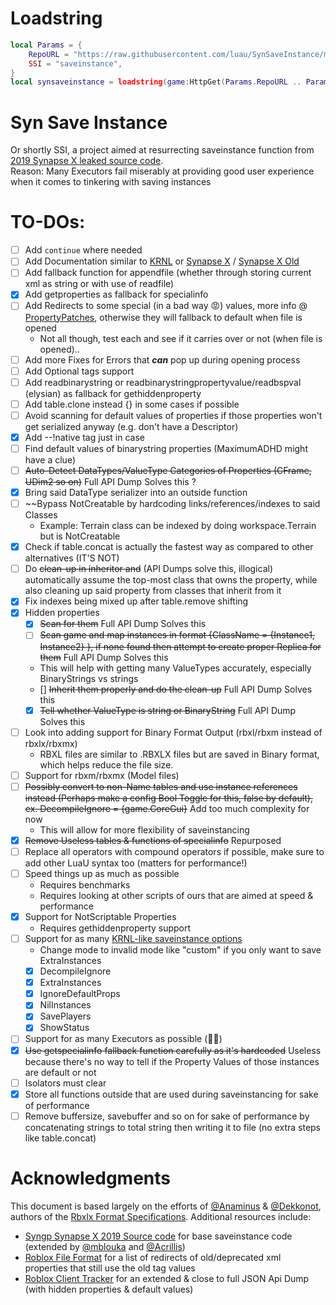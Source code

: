 # Loadstring

```lua
local Params = {
	RepoURL = "https://raw.githubusercontent.com/luau/SynSaveInstance/main/",
	SSI = "saveinstance",
}
local synsaveinstance = loadstring(game:HttpGet(Params.RepoURL .. Params.SSI .. ".luau", true), Params.SSI)()
```

# Syn Save Instance

Or shortly SSI, a project aimed at resurrecting saveinstance function from [2019 Synapse X leaked source code](https://github.com/Acrillis/SynapseX).<br />
Reason: Many Executors fail miserably at providing good user experience when it comes to tinkering with saving instances

# TO-DOs:

- [ ] Add `continue` where needed
- [ ] Add Documentation similar to [KRNL](https://app.archbee.com/public/PREVIEW-2Jp4SDaAD4P1COFfx1p_t/PREVIEW-EtjA4sQe5zYUxIHwA6CqJ#mDB9D) or [Synapse X](https://docs.synapse.to/reference/misc.html?highlight=saveins#save-instance) / [Synapse X Old](https://synapsexdocs.github.io/custom-lua-functions/misc-functions/#save-instance)
- [ ] Add fallback function for appendfile (whether through storing current xml as string or with use of readfile)
- [x] Add getproperties as fallback for specialinfo
- [ ] Add Redirects to some special (in a bad way 😡) values, more info @ [PropertyPatches](https://github.com/MaximumADHD/Roblox-File-Format/blob/main/Plugins/GenerateApiDump/PropertyPatches.lua#L72), otherwise they will fallback to default when file is opened
  - Not all though, test each and see if it carries over or not (when file is opened)..
- [ ] Add more Fixes for Errors that **_can_** pop up during opening process
- [ ] Add Optional tags support
- [ ] Add readbinarystring or readbinarystringpropertyvalue/readbspval (elysian) as fallback for gethiddenproperty
- [ ] Add table.clone instead {} in some cases if possible
- [ ] Avoid scanning for default values of properties if those properties won't get serialized anyway (e.g. don't have a Descriptor)
- [x] Add --!native tag just in case
- [ ] Find default values of binarystring properties (MaximumADHD might have a clue)
- [ ] ~~Auto-Detect DataTypes/ValueType Categories of Properties (CFrame, UDim2 so on)~~ Full API Dump Solves this ?
- [x] Bring said DataType serializer into an outside function
- [ ] ~~Bypass NotCreatable by hardcoding links/references/indexes to said Classes
  - Example: Terrain class can be indexed by doing workspace.Terrain but is NotCreatable
- [x] Check if table.concat is actually the fastest way as compared to other alternatives (IT'S NOT)
- [ ] Do ~~clean-up in inheritor and~~ (API Dumps solve this, illogical) automatically assume the top-most class that owns the property, while also cleaning up said property from classes that inherit from it
- [x] Fix indexes being mixed up after table.remove shifting
- [x] Hidden properties
  - [x] ~~Scan for them~~ Full API Dump Solves this
  - [ ] ~~Scan game and map instances in format {ClassName = {Instance1, Instance2} }, if none found then attempt to create proper Replica for them~~ Full API Dump Solves this
  * This will help with getting many ValueTypes accurately, especially BinaryStrings vs strings
  - [] ~~Inherit them properly and do the clean-up~~ Full API Dump Solves this
  - [x] ~~Tell whether ValueType is string or BinaryString~~ Full API Dump Solves this
- [ ] Look into adding support for Binary Format Output (rbxl/rbxm instead of rbxlx/rbxmx)
  - RBXL files are similar to .RBXLX files but are saved in Binary format, which helps reduce the file size.
- [ ] Support for rbxm/rbxmx (Model files)
- [ ] ~~Possibly convert to non-Name tables and use instance references instead (Perhaps make a config Bool Toggle for this, false by default), ex. DecompileIgnore = {game.CoreGui}~~ Add too much complexity for now
  - This will allow for more flexibility of saveinstancing
- [x] ~~Remove Useless tables & functions of specialinfo~~ Repurposed
- [ ] Replace all operators with compound operators if possible, make sure to add other LuaU syntax too (matters for performance!)
- [ ] Speed things up as much as possible
  - Requires benchmarks
  - Requires looking at other scripts of ours that are aimed at speed & performance
- [x] Support for NotScriptable Properties
  - Requires gethiddenproperty support
- [ ] Support for as many [KRNL-like saveinstance options](https://app.archbee.com/public/PREVIEW-2Jp4SDaAD4P1COFfx1p_t/PREVIEW-EtjA4sQe5zYUxIHwA6CqJ#mDB9D)
  - Change mode to invalid mode like "custom" if you only want to save ExtraInstances
  * [x] DecompileIgnore
  * [x] ExtraInstances
  * [x] IgnoreDefaultProps
  * [x] NilInstances
  * [x] SavePlayers
  * [x] ShowStatus
- [ ] Support for as many Executors as possible (🤢🤮)
- [x] ~~Use getspecialinfo fallback function carefully as it's hardcoded~~ Useless because there's no way to tell if the Property Values of those instances are default or not
- [ ] Isolators must clear
- [x] Store all functions outside that are used during saveinstancing for sake of performance
- [ ] Remove buffersize, savebuffer and so on for sake of performance by concatenating <Item> strings to total string then writing it to file (no extra steps like table.concat)

# Acknowledgments

This document is based largely on the efforts of [@Anaminus](https://github.com/Anaminus) & [@Dekkonot](https://github.com/Dekkonot), authors of the [Rbxlx Format Specifications](https://github.com/RobloxAPI/spec/blob/master/formats/rbxlx.md). Additional
resources include:

- [Syngp Synapse X 2019 Source code](https://github.com/Acrillis/SynapseX) for base saveinstance code (extended by [@mblouka](https://github.com/mblouka) and [@Acrillis](https://github.com/Acrillis))
- [Roblox File Format](https://github.com/MaximumADHD/Roblox-File-Format) for a list of redirects of old/deprecated xml properties that still use the old tag values
- [Roblox Client Tracker](https://github.com/MaximumADHD/Roblox-Client-Tracker) for an extended & close to full JSON Api Dump (with hidden properties & default values)
